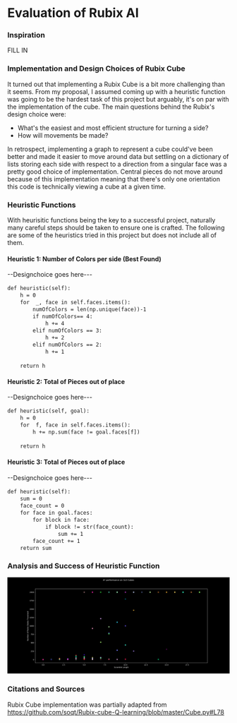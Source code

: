 # Evaluation of Rubix AI

### Inspiration

FILL IN


### Implementation and Design Choices of Rubix Cube
It turned out that implementing a Rubix Cube is a bit more challenging than it seems. From my proposal, I assumed coming up with a heuristic function was going to be the hardest task of this project but arguably, it's on par with the implementation of the cube. The main questions behind the Rubix's design choice were: 

- What's the easiest and most efficient structure for turning a side?
- How will movements be made?

In retrospect, implementing a graph to represent a cube could've been better and made it easier to move around data but settling on a dictionary of lists storing each side with respect to a direction from a singular face was a pretty good choice of implementation. Central pieces do not move around because of this implementation meaning that there's only one orientation this code is technically viewing a cube at a given time.


### Heuristic Functions

With heurisitic functions being the key to a successful project, naturally many careful steps should be taken to ensure one is crafted. The following are some of the heuristics tried in this project but does not include all of them.

#### Heuristic 1: Number of Colors per side (Best Found)
--Designchoice goes here---

    def heuristic(self):
        h = 0
        for  _, face in self.faces.items():
            numOfColors = len(np.unique(face))-1 
            if numOfColors== 4:
                h += 4
            elif numOfColors == 3:
                h += 2
            elif numOfColors == 2:
                h += 1

        return h

#### Heuristic 2: Total of Pieces out of place
--Designchoice goes here---

    def heuristic(self, goal):
        h = 0
        for  f, face in self.faces.items():
            h += np.sum(face != goal.faces[f])

        return h

#### Heuristic 3: Total of Pieces out of place
--Designchoice goes here---

    def heuristic(self):
        sum = 0
        face_count = 0
        for face in goal.faces:
            for block in face:
                if block != str(face_count):
                    sum += 1
            face_count += 1
        return sum



### Analysis and Success of Heuristic Function

![2x2CubeData](figures/AStar3x3heur1XTRA.png)


### Citations and Sources

Rubix Cube implementation was partially adapted from https://github.com/soqt/Rubix-cube-Q-learning/blob/master/Cube.py#L78

